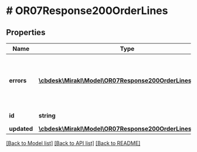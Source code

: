 # # OR07Response200OrderLines

## Properties

Name | Type | Description | Notes
------------ | ------------- | ------------- | -------------
**errors** | [**\cbdesk\Mirakl\Model\OR07Response200OrderLinesErrors[]**](OR07Response200OrderLinesErrors.md) | List of errors encountered when updating the shipping_from data on order line | [optional]
**id** | **string** | Order line identifier | [optional]
**updated** | [**\cbdesk\Mirakl\Model\OR07Response200OrderLinesUpdated**](OR07Response200OrderLinesUpdated.md) |  | [optional]

[[Back to Model list]](../../README.md#models) [[Back to API list]](../../README.md#endpoints) [[Back to README]](../../README.md)
